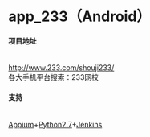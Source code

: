 # app_233（Android）

#### 项目地址
<br>http://www.233.com/shouji233/
<br>各大手机平台搜索：233网校
#### 支持
<br>[Appium](http://blog.csdn.net/galen2016/article/details/52633775 )+[Python2.7](http://blog.csdn.net/whhit111/article/details/51606773 )+[Jenkins](https://www.cnblogs.com/jwrwst/p/6520114.html)<br>



   
